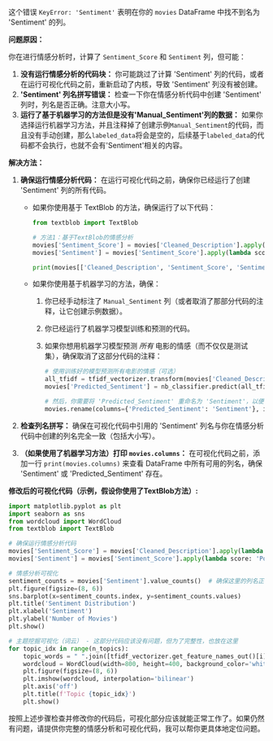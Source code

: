 这个错误 `KeyError: 'Sentiment'` 表明在你的 `movies` DataFrame 中找不到名为 'Sentiment' 的列。

**问题原因：**

你在进行情感分析时，计算了 `Sentiment_Score` 和 `Sentiment` 列，但可能：

1.  **没有运行情感分析的代码块：** 你可能跳过了计算 'Sentiment' 列的代码，或者在运行可视化代码之前，重新启动了内核，导致 'Sentiment' 列没有被创建。
2.  **'Sentiment' 列名拼写错误：** 检查一下你在情感分析代码中创建 'Sentiment' 列时，列名是否正确。注意大小写。
3. **运行了基于机器学习的方法但是没有'Manual_Sentiment'列的数据：** 如果你选择运行机器学习方法，并且注释掉了创建示例`Manual_Sentiment`的代码，而且没有手动创建，那么`labeled_data`将会是空的，后续基于`labeled_data`的代码都不会执行，也就不会有'Sentiment'相关的内容。

**解决方法：**

1.  **确保运行情感分析代码：** 在运行可视化代码之前，确保你已经运行了创建 'Sentiment' 列的所有代码。
    *   如果你使用基于 TextBlob 的方法，确保运行了以下代码：

        ```python
        from textblob import TextBlob

        # 方法1：基于TextBlob的情感分析
        movies['Sentiment_Score'] = movies['Cleaned_Description'].apply(lambda text: TextBlob(text).sentiment.polarity)
        movies['Sentiment'] = movies['Sentiment_Score'].apply(lambda score: 'Positive' if score > 0.1 else ('Negative' if score < -0.1 else 'Neutral'))

        print(movies[['Cleaned_Description', 'Sentiment_Score', 'Sentiment']].head())
        ```

    *   如果你使用基于机器学习的方法，确保：
        1.  你已经手动标注了 `Manual_Sentiment` 列（或者取消了那部分代码的注释，让它创建示例数据）。
        2.  你已经运行了机器学习模型训练和预测的代码。
        3.  如果你想用机器学习模型预测 *所有* 电影的情感（而不仅仅是测试集），确保取消了这部分代码的注释：

            ```python
            # 使用训练好的模型预测所有电影的情感（可选）
            all_tfidf = tfidf_vectorizer.transform(movies['Cleaned_Description'])
            movies['Predicted_Sentiment'] = nb_classifier.predict(all_tfidf)

            # 然后，你需要将 'Predicted_Sentiment' 重命名为 'Sentiment'，以便可视化代码可以找到它：
            movies.rename(columns={'Predicted_Sentiment': 'Sentiment'}, inplace=True)
            ```

2.  **检查列名拼写：** 确保在可视化代码中引用的 'Sentiment' 列名与你在情感分析代码中创建的列名完全一致（包括大小写）。

3. **（如果使用了机器学习方法）打印 `movies.columns`：** 在可视化代码之前，添加一行 `print(movies.columns)` 来查看 DataFrame 中所有可用的列名，确保 'Sentiment' 或 'Predicted_Sentiment' 存在。

**修改后的可视化代码（示例，假设你使用了TextBlob方法）:**

```python
import matplotlib.pyplot as plt
import seaborn as sns
from wordcloud import WordCloud
from textblob import TextBlob

# 确保运行情感分析代码
movies['Sentiment_Score'] = movies['Cleaned_Description'].apply(lambda text: TextBlob(text).sentiment.polarity)
movies['Sentiment'] = movies['Sentiment_Score'].apply(lambda score: 'Positive' if score > 0.1 else ('Negative' if score < -0.1 else 'Neutral'))

# 情感分析可视化
sentiment_counts = movies['Sentiment'].value_counts()  # 确保这里的列名正确
plt.figure(figsize=(8, 6))
sns.barplot(x=sentiment_counts.index, y=sentiment_counts.values)
plt.title('Sentiment Distribution')
plt.xlabel('Sentiment')
plt.ylabel('Number of Movies')
plt.show()

# 主题挖掘可视化（词云） - 这部分代码应该没有问题，但为了完整性，也放在这里
for topic_idx in range(n_topics):
    topic_words = " ".join([tfidf_vectorizer.get_feature_names_out()[i] for i in lda.components_[topic_idx].argsort()[:-no_top_words - 1:-1]])
    wordcloud = WordCloud(width=800, height=400, background_color='white').generate(topic_words)
    plt.figure(figsize=(8, 6))
    plt.imshow(wordcloud, interpolation='bilinear')
    plt.axis('off')
    plt.title(f'Topic {topic_idx}')
    plt.show()
```

按照上述步骤检查并修改你的代码后，可视化部分应该就能正常工作了。如果仍然有问题，请提供你完整的情感分析和可视化代码，我可以帮你更具体地定位问题。
